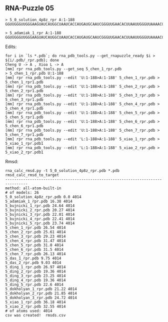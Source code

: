 RNA-Puzzle 05
-----------------------------------------------------------------------------

```
> 5_0_solution_4p8z_rpr A:1-188
GGUUGGGUUGGGAAGUAUCAUGGCUAAUCACCAUGAUGCAAUCGGGUUGAACACUUAAUUGGGUUAAAACGGUGGGGGACGAUCCCGUAACAUCCGUCCUAACGGCGACAGACUGCACGGCCCUGCCUCUUAGGUGUGUCCAAUGAACAGUCGUUCCGAAAGGAAGCAUCCGGUAUCCCAAGACAAUC

> 5_adamiak_1_rpr A:1-188
GGUUGGGUUGGGAAGUAUCAUGGCUAAUCACCAUGAUGCAAUCGGGUUGAACACUUAAUUGGGUUAAAACGGUGGGGGACGAUCCCGUAACAUCCGUCCUAACGGCGACAGACUGCACGGCCCUGCCUCUUAGGUGUGUUCAAUGAACAGUCGUUCCGAAAGGAAGCAUCCGGUAUCCCAAGACAAUC
```

Edits:

	for i in `ls *.pdb`; do rna_pdb_tools.py --get_rnapuzzle_ready $i > ${i/.pdb/_rpr.pdb}; done
    Cheng U -> A , Xioa L -> A
    [mm] rpr rna_pdb_tools.py --get_seq 5_chen_1_rpr.pdb
    > 5_chen_1_rpr.pdb U:1-188
    [mm] rpr rna_pdb_tools.py --edit 'U:1-188>A:1-188' 5_chen_1_rpr.pdb > 5_chen_1_rpr1.pdb
    [mm] rpr rna_pdb_tools.py --edit 'U:1-188>A:1-188' 5_chen_2_rpr.pdb > 5_chen_2_rpr1.pdb
    [mm] rpr rna_pdb_tools.py --edit 'U:1-188>A:1-188' 5_chen_3_rpr.pdb > 5_chen_3_rpr1.pdb
    [mm] rpr rna_pdb_tools.py --edit 'U:1-188>A:1-188' 5_chen_4_rpr.pdb > 5_chen_4_rpr1.pdb
    [mm] rpr rna_pdb_tools.py --edit 'U:1-188>A:1-188' 5_chen_5_rpr.pdb > 5_chen_5_rpr1.pdb
    [mm] rpr rna_pdb_tools.py --edit 'U:1-188>A:1-188' 5_chen_6_rpr.pdb > 5_chen_6_rpr1.pdb
    [mm] rpr rna_pdb_tools.py --edit 'U:1-188>A:1-188' 5_chen_7_rpr.pdb > 5_chen_7_rpr1.pdb
    [mm] rpr rna_pdb_tools.py --edit 'L:1-188>A:1-188' 5_xiao_1_rpr.pdb > 5_xiao_1_rpr.pdb1
    [mm] rpr rna_pdb_tools.py --edit 'L:1-188>A:1-188' 5_xiao_2_rpr.pdb > 5_xiao_2_rpr.pdb1

Rmsd:

```
rna_calc_rmsd.py -t 5_0_solution_4p8z_rpr.pdb *.pdb
rmsd_calc_rmsd_to_target
--------------------------------------------------------------------------------
method: all-atom-built-in
# of models: 26
5_0_solution_4p8z_rpr.pdb 0.0 4014
5_adamiak_1_rpr.pdb 16.38 4014
5_bujnicki_1_rpr.pdb 24.64 4014
5_bujnicki_2_rpr.pdb 20.27 4014
5_bujnicki_3_rpr.pdb 22.01 4014
5_bujnicki_4_rpr.pdb 22.41 4014
5_bujnicki_5_rpr.pdb 23.74 4014
5_chen_1_rpr.pdb 26.54 4014
5_chen_2_rpr.pdb 25.61 4014
5_chen_3_rpr.pdb 29.23 4014
5_chen_4_rpr.pdb 31.47 4014
5_chen_5_rpr.pdb 31.0 4014
5_chen_6_rpr.pdb 31.5 4014
5_chen_7_rpr.pdb 26.13 4014
5_das_1_rpr.pdb 9.75 4014
5_das_2_rpr.pdb 9.03 4014
5_ding_1_rpr.pdb 26.97 4014
5_ding_2_rpr.pdb 19.36 4014
5_ding_3_rpr.pdb 23.25 4014
5_ding_4_rpr.pdb 19.36 4014
5_ding_5_rpr.pdb 22.6 4014
5_dokholyan_1_rpr.pdb 21.22 4014
5_dokholyan_2_rpr.pdb 21.85 4014
5_dokholyan_3_rpr.pdb 24.72 4014
5_xiao_1_rpr.pdb 36.18 4014
5_xiao_2_rpr.pdb 32.55 4014
# of atoms used: 4014
csv was created!  rmsds.csv
```
